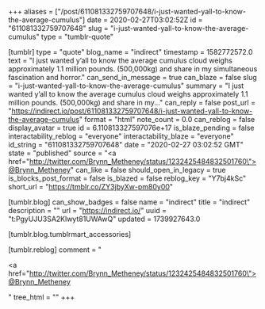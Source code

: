 +++
aliases = ["/post/611081332759707648/i-just-wanted-yall-to-know-the-average-cumulus"]
date = 2020-02-27T03:02:52Z
id = "611081332759707648"
slug = "i-just-wanted-yall-to-know-the-average-cumulus"
type = "tumblr-quote"

[tumblr]
type = "quote"
blog_name = "indirect"
timestamp = 1582772572.0
text = "I just wanted y’all to know the average cumulus cloud weighs approximately 1.1 million pounds. (500,000kg) and share in my simultaneous fascination and horror."
can_send_in_message = true
can_blaze = false
slug = "i-just-wanted-yall-to-know-the-average-cumulus"
summary = "I just wanted y’all to know the average cumulus cloud weighs approximately 1.1 million pounds. (500,000kg) and share in my..."
can_reply = false
post_url = "https://indirect.io/post/611081332759707648/i-just-wanted-yall-to-know-the-average-cumulus"
format = "html"
note_count = 0.0
can_reblog = false
display_avatar = true
id = 6.110813327597076e+17
is_blaze_pending = false
interactability_reblog = "everyone"
interactability_blaze = "everyone"
id_string = "611081332759707648"
date = "2020-02-27 03:02:52 GMT"
state = "published"
source = "<a href=\"http://twitter.com/Brynn_Metheney/status/1232425484832501760\">@Brynn_Metheney</a>"
can_like = false
should_open_in_legacy = true
is_blocks_post_format = false
is_blazed = false
reblog_key = "Y7bj4kSc"
short_url = "https://tmblr.co/ZY3jbyXw-pm80y00"

[tumblr.blog]
can_show_badges = false
name = "indirect"
title = "indirect"
description = ""
url = "https://indirect.io/"
uuid = "t:PgyUJU3SA2Klwyt81UWAwQ"
updated = 1739927643.0

[tumblr.blog.tumblrmart_accessories]

[tumblr.reblog]
comment = "<p><a href=\"http://twitter.com/Brynn_Metheney/status/1232425484832501760\">@Brynn_Metheney</a></p>"
tree_html = ""
+++
